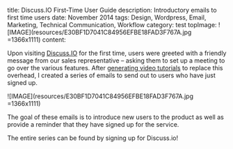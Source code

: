 title: Discuss.IO First-Time User Guide
description: Introductory emails to first time users
date: November 2014
tags: Design, Wordpress, Email, Marketing, Technical Communication, Workflow
category: test
topImage: ![IMAGE](resources/E30BF1D7041C84956EFBE18FAD3F767A.jpg =1366x1111)
content:

Upon visiting [Discuss.IO](https://discuss.io) for the first time, users were greeted with a friendly message from our sales representative – asking them to set up a meeting to go over the various features. After [generating video tutorials](/portfolio/web-design-content-discuss-io-video-tutorials/) to replace this overhead, I created a series of emails to send out to users who have just signed up.

![IMAGE](resources/E30BF1D7041C84956EFBE18FAD3F767A.jpg =1366x1111)

The goal of these emails is to introduce new users to the product as well as provide a reminder that they have signed up for the service.

The entire series can be found by signing up for Discuss.io!

